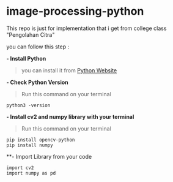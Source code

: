 # image-processing-python

This repo is just for implementation that i get from college class "Pengolahan Citra" 

you can follow this step : 

**- Install Python**
> you can install it from [Python Website](https://www.python.org/)

**- Check Python Version** 
> Run this command on your terminal
```
python3 -version
```

**- Install cv2 and numpy library with your terminal**
> Run this command on your terminal
```
pip install opencv-python
pip install numpy
```

**- Import Library from your code
```
import cv2
import numpy as pd
```
